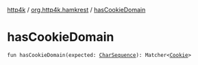 [http4k](../index.md) / [org.http4k.hamkrest](index.md) / [hasCookieDomain](./has-cookie-domain.md)

# hasCookieDomain

`fun hasCookieDomain(expected: `[`CharSequence`](https://kotlinlang.org/api/latest/jvm/stdlib/kotlin/-char-sequence/index.html)`): Matcher<`[`Cookie`](../org.http4k.core.cookie/-cookie/index.md)`>`
